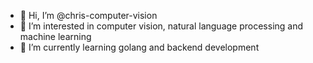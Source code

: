 - 👋 Hi, I’m @chris-computer-vision
- 👀 I’m interested in computer vision, natural language processing and machine learning
- 🌱 I’m currently learning golang and backend development


<!---
chris-computer-vision/chris-computer-vision is a ✨ special ✨ repository because its `README.md` (this file) appears on your GitHub profile.
You can click the Preview link to take a look at your changes.
--->
